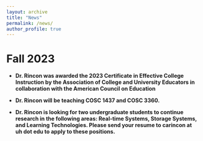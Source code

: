 ```yaml
---
layout: archive
title: "News"
permalink: /news/
author_profile: true
---
```


Fall 2023
======

* **Dr. Rincon was awarded the 2023 Certificate in Effective College Instruction by the Association of College and University Educators in collaboration with the American Council on Education**

* **Dr. Rincon will be teaching COSC 1437 and COSC 3360.**

* **Dr. Rincon is looking for two undergraduate students to continue research in the following areas: Real-time Systems, Storage Systems, and Learning Technologies. Please send your resume to carincon at uh dot edu to apply to these positions.**

